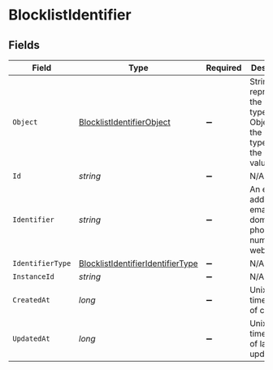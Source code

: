 # BlocklistIdentifier


## Fields

| Field                                                                                             | Type                                                                                              | Required                                                                                          | Description                                                                                       | Example                                                                                           |
| ------------------------------------------------------------------------------------------------- | ------------------------------------------------------------------------------------------------- | ------------------------------------------------------------------------------------------------- | ------------------------------------------------------------------------------------------------- | ------------------------------------------------------------------------------------------------- |
| `Object`                                                                                          | [BlocklistIdentifierObject](../../Models/Components/BlocklistIdentifierObject.md)                 | :heavy_minus_sign:                                                                                | String representing the object's type. Objects of the same type share the same value.<br/>        | blocklist_identifier                                                                              |
| `Id`                                                                                              | *string*                                                                                          | :heavy_minus_sign:                                                                                | N/A                                                                                               | identifier_id                                                                                     |
| `Identifier`                                                                                      | *string*                                                                                          | :heavy_minus_sign:                                                                                | An email address, email domain, phone number or web3 wallet.<br/>                                 | blocked@example.com                                                                               |
| `IdentifierType`                                                                                  | [BlocklistIdentifierIdentifierType](../../Models/Components/BlocklistIdentifierIdentifierType.md) | :heavy_minus_sign:                                                                                | N/A                                                                                               | email_address                                                                                     |
| `InstanceId`                                                                                      | *string*                                                                                          | :heavy_minus_sign:                                                                                | N/A                                                                                               | instance_id_here                                                                                  |
| `CreatedAt`                                                                                       | *long*                                                                                            | :heavy_minus_sign:                                                                                | Unix timestamp of creation<br/>                                                                   | 1609459200                                                                                        |
| `UpdatedAt`                                                                                       | *long*                                                                                            | :heavy_minus_sign:                                                                                | Unix timestamp of last update.<br/>                                                               | 1612137600                                                                                        |